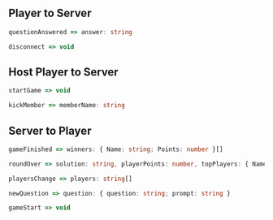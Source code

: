 ## Player to Server

```ts
questionAnswered => answer: string 

disconnect => void  
```

## Host Player to Server

```ts
startGame => void  

kickMember => memberName: string
```

## Server to Player

```ts
gameFinished => winners: { Name: string; Points: number }[]  

roundOver => solution: string, playerPoints: number, topPlayers: { Name: string; Points: number }[]  

playersChange => players: string[]  

newQuestion => question: { question: string; prompt: string }  

gameStart => void  
```